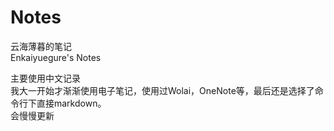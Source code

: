 # Notes

云海薄暮的笔记  
Enkaiyuegure's Notes

主要使用中文记录  
我大一开始才渐渐使用电子笔记，使用过Wolai，OneNote等，最后还是选择了命令行下直接markdown。  
会慢慢更新
